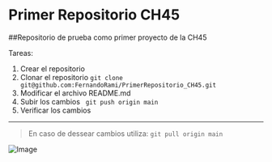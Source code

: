 # Primer Repositorio CH45

##Repositorio de prueba como primer proyecto de la CH45

Tareas:
1. Crear el repositorio
2. Clonar el repositorio
` git clone git@github.com:FernandoRami/PrimerRepositorio_CH45.git `
3. Modificar el archivo README.md
4. Subir los cambios
` git push origin main`
5. Verificar los cambios

---

> En caso de dessear cambios utiliza:
`git pull origin main`

![Image](https://github.com/fluidicon.png)